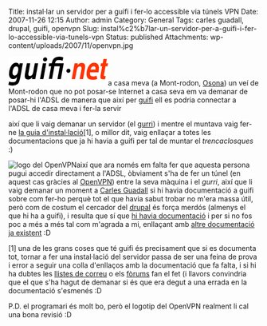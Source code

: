 Title: instal·lar un servidor per a guifi i fer-lo accessible via túnels VPN
Date: 2007-11-26 12:15
Author: admin
Category: General
Tags: carles guadall, drupal, guifi, openvpn
Slug: instal%c2%b7lar-un-servidor-per-a-guifi-i-fer-lo-accessible-via-tunels-vpn
Status: published
Attachments: wp-content/uploads/2007/11/openvpn.jpg

<img src="./wp-content/uploads/2007/10/logo-guifi.png" data-align="right" alt="logo guifi" />a casa meva (a Mont-rodon, <a href="http://ca.wikipedia.org/wiki/Osona" target="_blank" rel="noopener">Osona</a>) un veí de Mont-rodon que no pot posar-se Internet a casa seva em va demanar de posar-hi l'ADSL de manera que així per <a href="http://guifi.net" target="_blank" rel="noopener">guifi</a> ell es podria connectar a l'ADSL de casa meva i fer-la servir

així que li vaig demanar un servidor (el <a href="http://guifi.net/guifi/device/6748" target="_blank" rel="noopener">gurri</a>) i mentre el muntava vaig fer-ne <a href="http://guifi.net/ca/proxy-debian" target="_blank" rel="noopener">la guia d'instal·lació</a>\[1\], o millor dit, vaig enllaçar a totes les documentacions que ja hi havia a guifi per tal de muntar el *trencaclosques* :)

<img src="{static}wp-content/uploads/2007/11/openvpn.jpg" data-align="right" alt="logo del OpenVPN" />així que ara només em falta fer que aquesta persona pugui accedir directament a l'ADSL, òbviament s'ha de fer un túnel (en aquest cas gràcies al <a href="http://openvpn.net" target="_blank" rel="noopener">OpenVPN</a>) entre la seva màquina i el *gurri*, així que li vaig demanar un moment a <a href="http://carles.guadall.com" target="_blank" rel="noopener">Carles Guadall</a> si hi havia documentació a guifi sobre com fer-ho perquè tot el que havia sabut trobar no m'era massa útil, però com de costum el cercador del <a href="http://www.drupal.org" target="_blank" rel="noopener">drupal</a> és força merdós (almenys el que hi ha a guifi), i resulta que sí que <a href="http://guifi.net/ca/node/5951" target="_blank" rel="noopener">hi havia documentació</a> i per si no fos poc a més a més tal com m'agrada a mi, enllaçant amb <a href="http://guifi.net/ca/node/3278" target="_blank" rel="noopener">altre documentació ja existent</a> :D

\[1\] una de les grans coses que té guifi és precisament que si es documenta tot, tornar a fer una instal·lació del servidor passa de ser una feina de prova i error a seguir una colla d'enllaços amb la documentació que fa falta, i si hi ha dubtes les <a href="http://guifi.net/ca//llistes_guifi" target="_blank" rel="noopener">llistes de correu</a> o els <a href="http://guifi.net/ca/forum/126" target="_blank" rel="noopener">fòrums</a> fan el fet (i llavors convindria que el que s'ha hagut de demanar si és que era degut a una errada en la documentació s'esmenés :D

P.D. el programari és molt bo, però el logotip del OpenVPN realment li cal una bona revisió :D
